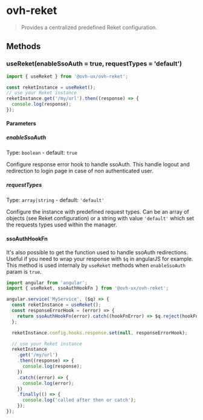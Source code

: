 # ovh-reket
> Provides a centralized predefined Reket configuration.

## Methods
### useReket(enableSsoAuth = true, requestTypes = 'default')
```js
import { useReket } from '@ovh-ux/ovh-reket';

const reketInstance = useReket();
// use your Reket instance
reketInstance.get('/my/url').then((response) => {
  console.log(response);
});
```
#### Parameters

##### enableSsoAuth

Type: `boolean` - default: `true`

Configure response error hook to handle ssoAuth. This handle logout and redirection to login page in case of non authenticated user.

##### requestTypes

Type: `array|string` - default: `'default'`

Configure the instance with predefined request types. Can be an array of objects (see Reket configuration) or a string with value `'default'` which set the requests types used within the manager.

#### ssoAuthHookFn

It's also possible to get the function used to handle ssoAuth redirections. Useful if you need to wrap your response with `$q` in angularJS for example. This method is used internaly by `useReket` methods when `enableSsoAuth` param is `true`.

```js
import angular from 'angular';
import { useReket, ssoAuthHookFn } from '@ovh-ux/ovh-reket';

angular.service('MyService', ($q) => {
  const reketInstance = useReket();
  const responseErrorHook = (error) => {
    return ssoAuthHookFn(error).catch((hookFnError) => $q.reject(hookFnError));
  };

  reketInstance.config.hooks.response.set(null, responseErrorHook);

  // use your Reket instance
  reketInstance
    .get('/my/url')
    .then((response) => {
      console.log(response);
    })
    .catch((error) => {
      console.log(error);
    })
    .finally(() => {
      console.log('called after then or catch');
    });
});
```
